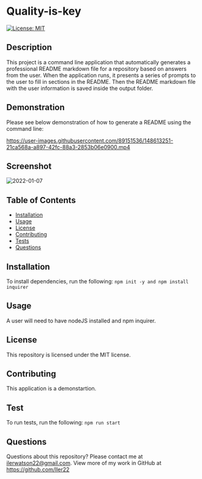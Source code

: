 # Quality-is-key

[![License: MIT](https://img.shields.io/badge/License-MIT-yellow.svg)](https://opensource.org/licenses/MIT)
  
## Description
  
This project is a command line application that automatically generates a professional README markdown file for a repository based on answers from the user. When the application runs, it presents a series of prompts to the user to fill in sections in the README. Then the README markdown file with the user information is saved inside the output folder.

## Demonstration

Please see below demonstration of how to generate a README using the command line:

https://user-images.githubusercontent.com/89151536/148613251-21ca568a-a897-42fc-88a3-2853b06e0900.mp4

## Screenshot

![2022-01-07](https://user-images.githubusercontent.com/89151536/148613645-3299c713-3471-4768-891f-f2767f04c312.png)

## Table of Contents
  
* [Installation](#installation)
* [Usage](#usage)
* [License](#license)
* [Contributing](#contributing)
* [Tests](#tests)
* [Questions](#questions)

## Installation
To install dependencies, run the following:
`
npm init -y and npm install inquirer
`

## Usage

A user will need to have nodeJS installed and npm inquirer.

## License

This repository is licensed under the MIT license.

## Contributing

This application is a demonstartion.

## Test

To run tests, run the following:
`
npm run start
`

## Questions

Questions about this repository? Please contact me at [ilerwatson22@gmail.com](mailto:ilerwatson22@gmail.com). View more of my work in GitHub at https://github.com/Iler22

